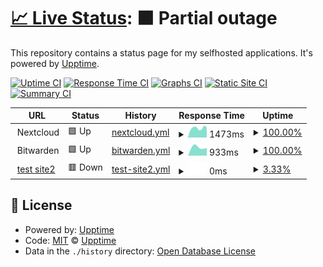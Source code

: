 # [📈 Live Status](https://ldunkum.github.io/status/): <!--live status--> **🟧 Partial outage**

This repository contains a status page for my selfhosted applications. It's powered by [Upptime](https://github.com/upptime/upptime).

[![Uptime CI](https://github.com/ldunkum/upptime/workflows/Uptime%20CI/badge.svg)](https://github.com/ldunkum/upptime/actions?query=workflow%3A%22Uptime+CI%22)
[![Response Time CI](https://github.com/ldunkum/upptime/workflows/Response%20Time%20CI/badge.svg)](https://github.com/ldunkum/upptime/actions?query=workflow%3A%22Response+Time+CI%22)
[![Graphs CI](https://github.com/ldunkum/upptime/workflows/Graphs%20CI/badge.svg)](https://github.com/ldunkum/upptime/actions?query=workflow%3A%22Graphs+CI%22)
[![Static Site CI](https://github.com/ldunkum/upptime/workflows/Static%20Site%20CI/badge.svg)](https://github.com/ldunkum/upptime/actions?query=workflow%3A%22Static+Site+CI%22)
[![Summary CI](https://github.com/ldunkum/upptime/workflows/Summary%20CI/badge.svg)](https://github.com/ldunkum/upptime/actions?query=workflow%3A%22Summary+CI%22)

<!--start: status pages-->
<!-- This summary is generated by Upptime (https://github.com/upptime/upptime) -->
<!-- Do not edit this manually, your changes will be overwritten -->
<!-- prettier-ignore -->
| URL | Status | History | Response Time | Uptime |
| --- | ------ | ------- | ------------- | ------ |
| <img alt="" src="https://favicons.githubusercontent.com/null" height="13"> Nextcloud | 🟩 Up | [nextcloud.yml](https://github.com/ldunkum/status/commits/HEAD/history/nextcloud.yml) | <details><summary><img alt="Response time graph" src="./graphs/nextcloud/response-time-week.png" height="20"> 1473ms</summary><br><a href="https://ldunkum.github.io/status/history/nextcloud"><img alt="Response time 1473" src="https://img.shields.io/endpoint?url=https%3A%2F%2Fraw.githubusercontent.com%2Fldunkum%2Fstatus%2FHEAD%2Fapi%2Fnextcloud%2Fresponse-time.json"></a><br><a href="https://ldunkum.github.io/status/history/nextcloud"><img alt="24-hour response time 1473" src="https://img.shields.io/endpoint?url=https%3A%2F%2Fraw.githubusercontent.com%2Fldunkum%2Fstatus%2FHEAD%2Fapi%2Fnextcloud%2Fresponse-time-day.json"></a><br><a href="https://ldunkum.github.io/status/history/nextcloud"><img alt="7-day response time 1473" src="https://img.shields.io/endpoint?url=https%3A%2F%2Fraw.githubusercontent.com%2Fldunkum%2Fstatus%2FHEAD%2Fapi%2Fnextcloud%2Fresponse-time-week.json"></a><br><a href="https://ldunkum.github.io/status/history/nextcloud"><img alt="30-day response time 1473" src="https://img.shields.io/endpoint?url=https%3A%2F%2Fraw.githubusercontent.com%2Fldunkum%2Fstatus%2FHEAD%2Fapi%2Fnextcloud%2Fresponse-time-month.json"></a><br><a href="https://ldunkum.github.io/status/history/nextcloud"><img alt="1-year response time 1473" src="https://img.shields.io/endpoint?url=https%3A%2F%2Fraw.githubusercontent.com%2Fldunkum%2Fstatus%2FHEAD%2Fapi%2Fnextcloud%2Fresponse-time-year.json"></a></details> | <details><summary><a href="https://ldunkum.github.io/status/history/nextcloud">100.00%</a></summary><a href="https://ldunkum.github.io/status/history/nextcloud"><img alt="All-time uptime 100.00%" src="https://img.shields.io/endpoint?url=https%3A%2F%2Fraw.githubusercontent.com%2Fldunkum%2Fstatus%2FHEAD%2Fapi%2Fnextcloud%2Fuptime.json"></a><br><a href="https://ldunkum.github.io/status/history/nextcloud"><img alt="24-hour uptime 100.00%" src="https://img.shields.io/endpoint?url=https%3A%2F%2Fraw.githubusercontent.com%2Fldunkum%2Fstatus%2FHEAD%2Fapi%2Fnextcloud%2Fuptime-day.json"></a><br><a href="https://ldunkum.github.io/status/history/nextcloud"><img alt="7-day uptime 100.00%" src="https://img.shields.io/endpoint?url=https%3A%2F%2Fraw.githubusercontent.com%2Fldunkum%2Fstatus%2FHEAD%2Fapi%2Fnextcloud%2Fuptime-week.json"></a><br><a href="https://ldunkum.github.io/status/history/nextcloud"><img alt="30-day uptime 100.00%" src="https://img.shields.io/endpoint?url=https%3A%2F%2Fraw.githubusercontent.com%2Fldunkum%2Fstatus%2FHEAD%2Fapi%2Fnextcloud%2Fuptime-month.json"></a><br><a href="https://ldunkum.github.io/status/history/nextcloud"><img alt="1-year uptime 100.00%" src="https://img.shields.io/endpoint?url=https%3A%2F%2Fraw.githubusercontent.com%2Fldunkum%2Fstatus%2FHEAD%2Fapi%2Fnextcloud%2Fuptime-year.json"></a></details>
| <img alt="" src="https://favicons.githubusercontent.com/null" height="13"> Bitwarden | 🟩 Up | [bitwarden.yml](https://github.com/ldunkum/status/commits/HEAD/history/bitwarden.yml) | <details><summary><img alt="Response time graph" src="./graphs/bitwarden/response-time-week.png" height="20"> 933ms</summary><br><a href="https://ldunkum.github.io/status/history/bitwarden"><img alt="Response time 933" src="https://img.shields.io/endpoint?url=https%3A%2F%2Fraw.githubusercontent.com%2Fldunkum%2Fstatus%2FHEAD%2Fapi%2Fbitwarden%2Fresponse-time.json"></a><br><a href="https://ldunkum.github.io/status/history/bitwarden"><img alt="24-hour response time 933" src="https://img.shields.io/endpoint?url=https%3A%2F%2Fraw.githubusercontent.com%2Fldunkum%2Fstatus%2FHEAD%2Fapi%2Fbitwarden%2Fresponse-time-day.json"></a><br><a href="https://ldunkum.github.io/status/history/bitwarden"><img alt="7-day response time 933" src="https://img.shields.io/endpoint?url=https%3A%2F%2Fraw.githubusercontent.com%2Fldunkum%2Fstatus%2FHEAD%2Fapi%2Fbitwarden%2Fresponse-time-week.json"></a><br><a href="https://ldunkum.github.io/status/history/bitwarden"><img alt="30-day response time 933" src="https://img.shields.io/endpoint?url=https%3A%2F%2Fraw.githubusercontent.com%2Fldunkum%2Fstatus%2FHEAD%2Fapi%2Fbitwarden%2Fresponse-time-month.json"></a><br><a href="https://ldunkum.github.io/status/history/bitwarden"><img alt="1-year response time 933" src="https://img.shields.io/endpoint?url=https%3A%2F%2Fraw.githubusercontent.com%2Fldunkum%2Fstatus%2FHEAD%2Fapi%2Fbitwarden%2Fresponse-time-year.json"></a></details> | <details><summary><a href="https://ldunkum.github.io/status/history/bitwarden">100.00%</a></summary><a href="https://ldunkum.github.io/status/history/bitwarden"><img alt="All-time uptime 100.00%" src="https://img.shields.io/endpoint?url=https%3A%2F%2Fraw.githubusercontent.com%2Fldunkum%2Fstatus%2FHEAD%2Fapi%2Fbitwarden%2Fuptime.json"></a><br><a href="https://ldunkum.github.io/status/history/bitwarden"><img alt="24-hour uptime 100.00%" src="https://img.shields.io/endpoint?url=https%3A%2F%2Fraw.githubusercontent.com%2Fldunkum%2Fstatus%2FHEAD%2Fapi%2Fbitwarden%2Fuptime-day.json"></a><br><a href="https://ldunkum.github.io/status/history/bitwarden"><img alt="7-day uptime 100.00%" src="https://img.shields.io/endpoint?url=https%3A%2F%2Fraw.githubusercontent.com%2Fldunkum%2Fstatus%2FHEAD%2Fapi%2Fbitwarden%2Fuptime-week.json"></a><br><a href="https://ldunkum.github.io/status/history/bitwarden"><img alt="30-day uptime 100.00%" src="https://img.shields.io/endpoint?url=https%3A%2F%2Fraw.githubusercontent.com%2Fldunkum%2Fstatus%2FHEAD%2Fapi%2Fbitwarden%2Fuptime-month.json"></a><br><a href="https://ldunkum.github.io/status/history/bitwarden"><img alt="1-year uptime 100.00%" src="https://img.shields.io/endpoint?url=https%3A%2F%2Fraw.githubusercontent.com%2Fldunkum%2Fstatus%2FHEAD%2Fapi%2Fbitwarden%2Fuptime-year.json"></a></details>
| <img alt="" src="https://favicons.githubusercontent.com/null" height="13"> [test site2](hbweasdrbnf.coasdfn.de) | 🟥 Down | [test-site2.yml](https://github.com/ldunkum/status/commits/HEAD/history/test-site2.yml) | <details><summary><img alt="Response time graph" src="./graphs/test-site2/response-time-week.png" height="20"> 0ms</summary><br><a href="https://ldunkum.github.io/status/history/test-site2"><img alt="Response time 0" src="https://img.shields.io/endpoint?url=https%3A%2F%2Fraw.githubusercontent.com%2Fldunkum%2Fstatus%2FHEAD%2Fapi%2Ftest-site2%2Fresponse-time.json"></a><br><a href="https://ldunkum.github.io/status/history/test-site2"><img alt="24-hour response time 0" src="https://img.shields.io/endpoint?url=https%3A%2F%2Fraw.githubusercontent.com%2Fldunkum%2Fstatus%2FHEAD%2Fapi%2Ftest-site2%2Fresponse-time-day.json"></a><br><a href="https://ldunkum.github.io/status/history/test-site2"><img alt="7-day response time 0" src="https://img.shields.io/endpoint?url=https%3A%2F%2Fraw.githubusercontent.com%2Fldunkum%2Fstatus%2FHEAD%2Fapi%2Ftest-site2%2Fresponse-time-week.json"></a><br><a href="https://ldunkum.github.io/status/history/test-site2"><img alt="30-day response time 0" src="https://img.shields.io/endpoint?url=https%3A%2F%2Fraw.githubusercontent.com%2Fldunkum%2Fstatus%2FHEAD%2Fapi%2Ftest-site2%2Fresponse-time-month.json"></a><br><a href="https://ldunkum.github.io/status/history/test-site2"><img alt="1-year response time 0" src="https://img.shields.io/endpoint?url=https%3A%2F%2Fraw.githubusercontent.com%2Fldunkum%2Fstatus%2FHEAD%2Fapi%2Ftest-site2%2Fresponse-time-year.json"></a></details> | <details><summary><a href="https://ldunkum.github.io/status/history/test-site2">3.33%</a></summary><a href="https://ldunkum.github.io/status/history/test-site2"><img alt="All-time uptime 3.33%" src="https://img.shields.io/endpoint?url=https%3A%2F%2Fraw.githubusercontent.com%2Fldunkum%2Fstatus%2FHEAD%2Fapi%2Ftest-site2%2Fuptime.json"></a><br><a href="https://ldunkum.github.io/status/history/test-site2"><img alt="24-hour uptime 3.33%" src="https://img.shields.io/endpoint?url=https%3A%2F%2Fraw.githubusercontent.com%2Fldunkum%2Fstatus%2FHEAD%2Fapi%2Ftest-site2%2Fuptime-day.json"></a><br><a href="https://ldunkum.github.io/status/history/test-site2"><img alt="7-day uptime 3.33%" src="https://img.shields.io/endpoint?url=https%3A%2F%2Fraw.githubusercontent.com%2Fldunkum%2Fstatus%2FHEAD%2Fapi%2Ftest-site2%2Fuptime-week.json"></a><br><a href="https://ldunkum.github.io/status/history/test-site2"><img alt="30-day uptime 3.33%" src="https://img.shields.io/endpoint?url=https%3A%2F%2Fraw.githubusercontent.com%2Fldunkum%2Fstatus%2FHEAD%2Fapi%2Ftest-site2%2Fuptime-month.json"></a><br><a href="https://ldunkum.github.io/status/history/test-site2"><img alt="1-year uptime 3.33%" src="https://img.shields.io/endpoint?url=https%3A%2F%2Fraw.githubusercontent.com%2Fldunkum%2Fstatus%2FHEAD%2Fapi%2Ftest-site2%2Fuptime-year.json"></a></details>

<!--end: status pages-->

## 📄 License

- Powered by: [Upptime](https://github.com/upptime/upptime)
- Code: [MIT](./LICENSE) © [Upptime](https://upptime.js.org)
- Data in the `./history` directory: [Open Database License](https://opendatacommons.org/licenses/odbl/1-0/)
